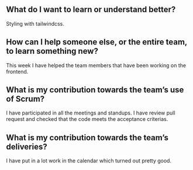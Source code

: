 ## What do I want to learn or understand better?
Styling with tailwindcss.

## How can I help someone else, or the entire team, to learn something new?
This week I have helped the team members that have been working on the frontend.

## What is my contribution towards the team’s use of Scrum?
I have participated in all the meetings and standups. 
I have review pull request and checked that the code meets the acceptance criterias.

## What is my contribution towards the team’s deliveries?
I have put in a lot work in the calendar which turned out pretty good.

